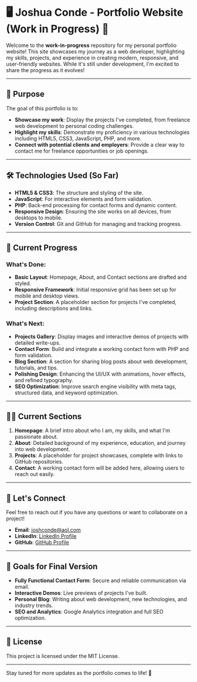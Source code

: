 # 🖥️ Joshua Conde - Portfolio Website (Work in Progress) 🌟

Welcome to the **work-in-progress** repository for my personal portfolio website! This site showcases my journey as a web developer, highlighting my skills, projects, and experience in creating modern, responsive, and user-friendly websites. While it's still under development, I'm excited to share the progress as it evolves!

---

## 🚀 Purpose

The goal of this portfolio is to:
- **Showcase my work**: Display the projects I've completed, from freelance web development to personal coding challenges.
- **Highlight my skills**: Demonstrate my proficiency in various technologies including HTML5, CSS3, JavaScript, PHP, and more.
- **Connect with potential clients and employers**: Provide a clear way to contact me for freelance opportunities or job openings.

---

## 🛠️ Technologies Used (So Far)

- **HTML5 & CSS3**: The structure and styling of the site.
- **JavaScript**: For interactive elements and form validation.
- **PHP**: Back-end processing for contact forms and dynamic content.
- **Responsive Design**: Ensuring the site works on all devices, from desktops to mobile.
- **Version Control**: Git and GitHub for managing and tracking progress.

---

## 🌱 Current Progress

### What's Done:
- **Basic Layout**: Homepage, About, and Contact sections are drafted and styled.
- **Responsive Framework**: Initial responsive grid has been set up for mobile and desktop views.
- **Project Section**: A placeholder section for projects I've completed, including descriptions and links.

### What's Next:
- **Projects Gallery**: Display images and interactive demos of projects with detailed write-ups.
- **Contact Form**: Build and integrate a working contact form with PHP and form validation.
- **Blog Section**: A section for sharing blog posts about web development, tutorials, and tips.
- **Polishing Design**: Enhancing the UI/UX with animations, hover effects, and refined typography.
- **SEO Optimization**: Improve search engine visibility with meta tags, structured data, and keyword optimization.

---

## 🧑‍💻 Current Sections

1. **Homepage**: A brief intro about who I am, my skills, and what I'm passionate about.
2. **About**: Detailed background of my experience, education, and journey into web development.
3. **Projects**: A placeholder for project showcases, complete with links to GitHub repositories.
4. **Contact**: A working contact form will be added here, allowing users to reach out easily.

---

## 💬 Let's Connect

Feel free to reach out if you have any questions or want to collaborate on a project!

- **Email**: [joshconde@aol.com](mailto:joshconde@aol.com)
- **LinkedIn**: [LinkedIn Profile](https://linkedin.com/in/joshconde)
- **GitHub**: [GitHub Profile](https://github.com/josh-conde)

---

## 🎯 Goals for Final Version

- **Fully Functional Contact Form**: Secure and reliable communication via email.
- **Interactive Demos**: Live previews of projects I've built.
- **Personal Blog**: Writing about web development, new technologies, and industry trends.
- **SEO and Analytics**: Google Analytics integration and full SEO optimization.

---

## 🔐 License

This project is licensed under the MIT License.

---

Stay tuned for more updates as the portfolio comes to life! 🚀